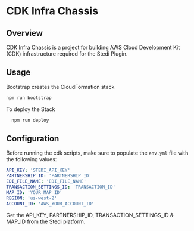 # CDK Infra Chassis

## Overview

CDK Infra Chassis is a project for building AWS Cloud Development Kit (CDK) infrastructure required for the Stedi Plugin. 
## Usage

Bootstrap creates the CloudFormation stack
  ```bash
  npm run bootstrap
  ```

To deploy the Stack

```bash
  npm run deploy
  ```

## Configuration

Before running the cdk scripts, make sure to populate the `env.yml` file with the following values:

```yaml
API_KEY: 'STEDI_API_KEY'
PARTNERSHIP_ID: 'PARTNERSHIP_ID'
EDI_FILE_NAME: 'EDI_FILE_NAME'
TRANSACTION_SETTINGS_ID: 'TRANSACTION_ID'
MAP_ID: 'YOUR_MAP_ID'
REGION: 'us-west-2'
ACCOUNT_ID: 'AWS_YOUR_ACCOUNT_ID'
````

Get the API_KEY, PARTNERSHIP_ID, TRANSACTION_SETTINGS_ID & MAP_ID from the Stedi platform.